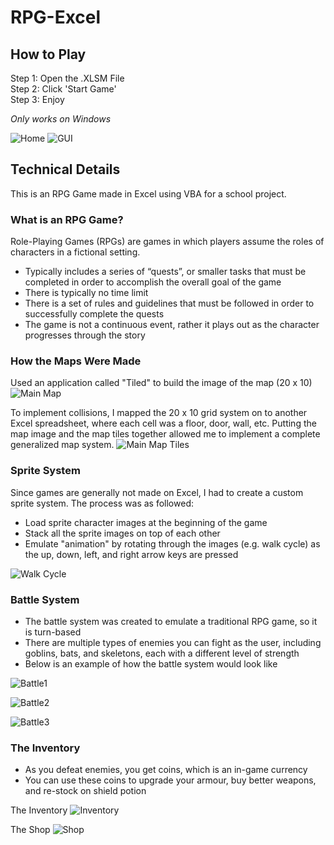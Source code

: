 # RPG-Excel

## How to Play
Step 1: Open the .XLSM File </br>
Step 2: Click 'Start Game' </br>
Step 3: Enjoy

*Only works on Windows*

![Home](https://github.com/aanandbajaj/RPG-Excel/blob/master/ReadmeImages/Main_Screen.JPG)
![GUI](https://github.com/aanandbajaj/RPG-Excel/blob/master/ReadmeImages/GUI.JPG)


## Technical Details
This is an RPG Game made in Excel using VBA for a school project. 

### What is an RPG Game?
Role-Playing Games (RPGs) are games in which players assume the roles of characters in a fictional setting.

* Typically includes a series of “quests”, or smaller tasks that must be completed in order to accomplish the overall goal of the game
* There is typically no time limit
* There is a set of rules and guidelines that must be followed in order to successfully complete the quests
* The game is not a continuous event, rather it plays out as the character progresses through the story

### How the Maps Were Made
Used an application called "Tiled" to build the image of the map (20 x 10)
![Main Map](https://github.com/aanandbajaj/RPG-Excel/blob/master/ReadmeImages/Main_Map_Scene_Door.png)

To implement collisions, I mapped the 20 x 10 grid system on to another Excel spreadsheet, where each cell was a floor, door, wall, etc. Putting the map image and the map tiles together allowed me to implement a complete generalized map system. 
![Main Map Tiles](https://github.com/aanandbajaj/RPG-Excel/blob/master/ReadmeImages/Main_Map_Tiles.JPG)

### Sprite System 
Since games are generally not made on Excel, I had to create a custom sprite system. The process was as followed:
* Load sprite character images at the beginning of the game
* Stack all the sprite images on top of each other 
* Emulate "animation" by rotating through the images (e.g. walk cycle) as the up, down, left, and right arrow keys are pressed

![Walk Cycle](https://github.com/aanandbajaj/RPG-Excel/blob/master/ReadmeImages/WalkCycle.JPG)

### Battle System 
* The battle system was created to emulate a traditional RPG game, so it is turn-based
* There are multiple types of enemies you can fight as the user, including goblins, bats, and skeletons, each with a different level of strength
* Below is an example of how the battle system would look like 

![Battle1](https://github.com/aanandbajaj/RPG-Excel/blob/master/ReadmeImages/Battle.JPG)

![Battle2](https://github.com/aanandbajaj/RPG-Excel/blob/master/ReadmeImages/Battle_Skeleton.JPG)

![Battle3](https://github.com/aanandbajaj/RPG-Excel/blob/master/ReadmeImages/Battle_Moves.JPG)


### The Inventory 
* As you defeat enemies, you get coins, which is an in-game currency
* You can use these coins to upgrade your armour, buy better weapons, and re-stock on shield potion

The Inventory 
![Inventory](https://github.com/aanandbajaj/RPG-Excel/blob/master/ReadmeImages/Inventory.JPG)

The Shop 
![Shop](https://github.com/aanandbajaj/RPG-Excel/blob/master/ReadmeImages/Shop.JPG)
